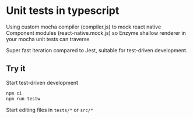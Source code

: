 # Unit tests in typescript
Using custom mocha compiler (compiler.js) to mock react native Component modules (react-native.mock.js)
so Enzyme shallow renderer in your mocha unit tests can traverse

Super fast iteration compared to Jest, suitable for test-driven development.

## Try it

Start test-driven development
```bash
npm ci
npm run testw
```

Start editing files in `tests/*` or `src/*`

